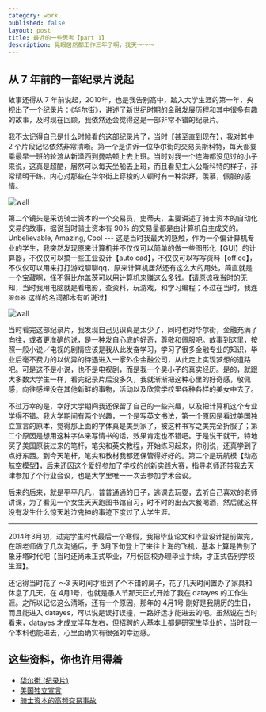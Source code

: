 ```yaml
---
category: work
published: false
layout: post
title: 最近的一些思考【part 1】
description: 晃眼居然都工作三年了啊，我天～～～
---
```



## 从 7 年前的一部纪录片说起

故事还得从 7 年前说起，2010年，也是我告别高中，踏入大学生涯的第一年，央视出了一个纪录片：《华尔街》，讲述了新世纪时期的金融发展历程和其中很多有趣的故事，及时现在回顾，我依然还会觉得这是一部非常不错的纪录片。

我不太记得自己是什么时候看的这部纪录片了，当时【甚至直到现在】，我对其中 2 个片段记忆依然非常清晰。第一个是讲诉一位华尔街的交易员斯科特，每天都要乘最早一班的轮渡从新泽西到曼哈顿上去上班。当时对我一个连海都没见过的小子来说，这真是超酷，居然可以每天坐船去上班，而且看见主人公斯科特的样子，非常精明干练，内心对那些在华尔街上穿梭的人顿时有一种崇拜，羡慕，佩服的感情。

![wall](../images/wall_street_1.gif)

第二个镜头是采访骑士资本的一个交易员，史蒂夫，主要讲述了骑士资本的自动化交易的故事，据说当时骑士资本有 90% 的交易量都是由计算机自主成交的。Unbelievable, Amazing, Cool --- 这是当时我最大的感触，作为一个偏计算机专业的学生，我突然发现原来计算机并不仅仅可以简单的做一些图形化【GUI】的计算器，不仅仅可以搞一些工业设计【auto cad】，不仅仅可以写写资料【office】，不仅仅可以用来打打游戏聊聊qq，原来计算机居然还有这么大的用处，简直就是一个宝藏啊，怪不得比尔盖茨可以用计算机来赚这么多钱。【请原谅我当时的无知，当时我用电脑就是看电影，查资料，玩游戏，和学习编程；不过在当时，我连 `服务器` 这样的名词都木有听说过】

![wall](../images/wall_street_2.gif)


当时看完这部纪录片，我发现自己见识真是太少了，同时也对华尔街，金融充满了向往，或者更准确的说，是一种发自心底的好奇，尊敬和佩服吧。故事到这里，按照一般小说／电视的剧情应该是我从此发奋学习，学习了很多金融专业的知识，毕业后毫不费力的以优异的待遇进入一家外企金融公司，从此走上实现梦想的道路吧。可是这不是小说，也不是电视剧，而是我一个臭小子的真实经历。是的，就跟大多数大学生一样，看完纪录片后没多久，我就渐渐把这种心里的好奇感，敬佩感，向往感埋没在其他新鲜的事物，活动以及欣赏学校里各种各样的美女中去了。

不过万幸的是，幸好大学期间我还保留了自己的一些兴趣，以及把计算机这个专业学得不错。我大学期间有两个兴趣，一个是写英文书法，第一个原因是看过美国独立宣言的原本，觉得那上面的字体真是美到家了，被这种书写之美完全折服了；第二个原因是想用这种字体来写情书的话，效果肯定也不错吧。于是说干就干，特地买了美国原装过来的笔杆，笔尖和英文教程，开始练习起来，你别说，还真学到了点好东西。到今天笔杆，笔尖和教材我都还保管得好好的。第二个是玩航模【动态航空模型】，后来还因这个爱好参加了学校的创新实践大赛，指导老师还带我去天津参加了个行业会议，也是大学里唯一一次去参加学术会议。

后来的后来，就是平平凡凡，普普通通的日子，逃课去玩耍，去听自己喜欢的老师讲课，为了看见一个女生天天跑图书馆自习，时不时的出去大餐喝酒，然后就这样没有发生什么惊天地泣鬼神的事迹下度过了大学生涯。


-------


2014年3月初，过完学生时代最后一个寒假，我把毕业论文和毕业设计提前做完，在跟老师做了几次沟通后，于 3月下旬登上了来往上海的飞机，基本上算是告别了象牙塔时代吧【当时还尚未正式毕业，7月份回校办理毕业手续，才正式告别学校生涯】。

还记得当时花了 ～3 天时间才租到了个不错的房子，花了几天时间置办了家具和休息了几天，在 4月1号，也就是愚人节那天正式开始了我在 datayes 的工作生涯。之所以记忆这么清晰，还有一个原因，那年的 4月1号 刚好是我阴历的生日，而且能进入 datayes，可以说是误打误撞，一路好运才能进去的吧。虽然说在当时看来，datayes 才成立半年左右，但招聘的人基本上都是研究生毕业的，当时我一个本科也能进去，心里面确实有很强的幸运感。



## 这些资料，你也许用得着

- [华尔街 (纪录片)](https://zh.wikipedia.org/wiki/%E5%8D%8E%E5%B0%94%E8%A1%97_(%E7%BA%AA%E5%BD%95%E7%89%87))
- [美国独立宣言](https://zh.wikipedia.org/wiki/%E7%BE%8E%E5%9C%8B%E7%8D%A8%E7%AB%8B%E5%AE%A3%E8%A8%80)
- [骑士资本的高频交易事故](http://zhiqiang.org/blog/finance/riskmanage/how-knight-lost-440-millions.html)